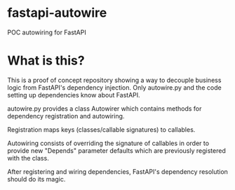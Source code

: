 # fastapi-autowire
POC autowiring for FastAPI

# What is this?

This is a proof of concept repository showing a way to decouple business logic from FastAPI's dependency injection. 
Only autowire.py and the code setting up dependencies know about FastAPI.

autowire.py provides a class Autowirer which contains methods for dependency registration and autowiring.

Registration maps keys (classes/callable signatures) to callables.

Autowiring consists of overriding the signature of callables in order to provide new "Depends" parameter defaults which are previously registered with the class.

After registering and wiring dependencies, FastAPI's dependency resolution should do its magic.
